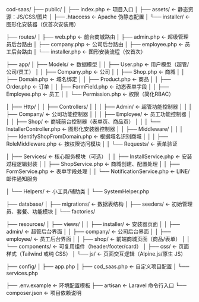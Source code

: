 cod-saas/
├── public/
│   ├── index.php                     ← 项目入口
│   ├── assets/                       ← 静态资源：JS/CSS/图片
│   ├── .htaccess                     ← Apache 伪静态配置
│   └── installer/                    ← 图形化安装器（仅首次安装用）

├── routes/
│   ├── web.php                       ← 前台商城路由
│   ├── admin.php                     ← 超级管理员后台路由
│   ├── company.php                   ← 公司后台路由
│   ├── employee.php                  ← 员工后台路由
│   └── installer.php                 ← 图形安装流程（仅首次）

├── app/
│   ├── Models/                       ← 数据模型
│   │   ├── User.php                  ← 用户模型（超管/公司/员工）
│   │   ├── Company.php              ← 公司
│   │   ├── Shop.php                 ← 商城
│   │   ├── Domain.php               ← 域名绑定
│   │   ├── Product.php              ← 商品
│   │   ├── Order.php                ← 订单
│   │   ├── FormField.php            ← 动态表单字段
│   │   ├── Employee.php             ← 员工
│   │   └── Permission.php           ← 权限（简化RBAC）

│   ├── Http/
│   │   ├── Controllers/
│   │   │   ├── Admin/               ← 超管功能控制器
│   │   │   ├── Company/             ← 公司功能控制器
│   │   │   ├── Employee/            ← 员工功能控制器
│   │   │   ├── Shop/                ← 商城前台控制器（表单页、商品页）
│   │   │   └── InstallerController.php ← 图形化安装器控制器
│   │   ├── Middleware/
│   │   │   ├── IdentifyShopFromDomain.php ← 根据域名识别商城
│   │   │   ├── RoleMiddleware.php         ← 按权限访问模块
│   │   └── Requests/                ← 表单验证

│   ├── Services/                    ← 核心服务模块（可选）
│   │   ├── InstallService.php       ← 安装过程逻辑封装
│   │   ├── ShopService.php          ← 商城创建、配置处理
│   │   ├── FormService.php          ← 表单字段处理
│   │   └── NotificationService.php  ← LINE/邮件通知服务

│   └── Helpers/                     ← 小工具/辅助类
│       └── SystemHelper.php

├── database/
│   ├── migrations/                  ← 数据表结构
│   ├── seeders/                     ← 初始管理员、套餐、功能模块
│   └── factories/

├── resources/
│   ├── views/
│   │   ├── installer/               ← 安装器页面
│   │   ├── admin/                   ← 超管后台界面
│   │   ├── company/                 ← 公司后台界面
│   │   ├── employee/                ← 员工后台界面
│   │   ├── shop/                    ← 前端商城页面（商品/表单）
│   │   └── components/              ← 可复用组件（header/footer/card）
│   ├── css/                         ← 页面样式（Tailwind 或纯 CSS）
│   └── js/                          ← 页面交互逻辑（Alpine.js/原生 JS）

├── config/
│   ├── app.php
│   ├── cod_saas.php                 ← 自定义项目配置
│   └── services.php

├── .env.example                     ← 环境配置模板
├── artisan                          ← Laravel 命令行入口
└── composer.json                    ← 项目依赖说明
